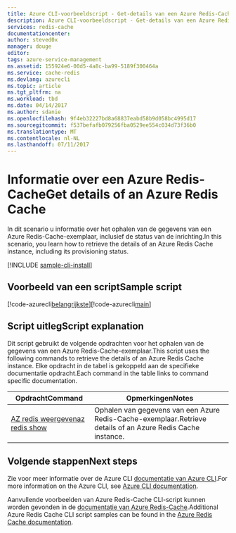 ```yaml
---
title: Azure CLI-voorbeeldscript - Get-details van een Azure Redis-Cache | Microsoft Docs
description: Azure CLI-voorbeeldscript - Get-details van een Azure Redis-Cache
services: redis-cache
documentationcenter: 
author: steved0x
manager: douge
editor: 
tags: azure-service-management
ms.assetid: 155924e6-00d5-4a8c-ba99-5189f300464a
ms.service: cache-redis
ms.devlang: azurecli
ms.topic: article
ms.tgt_pltfrm: na
ms.workload: tbd
ms.date: 04/14/2017
ms.author: sdanie
ms.openlocfilehash: 9f4eb32227bd8a68837eabd58b9d058bc4995d17
ms.sourcegitcommit: f537befafb079256fba0529ee554c034d73f36b0
ms.translationtype: MT
ms.contentlocale: nl-NL
ms.lasthandoff: 07/11/2017
---
```

# <a name="get-details-of-an-azure-redis-cache"></a><span data-ttu-id="0b375-103">Informatie over een Azure Redis-Cache</span><span class="sxs-lookup"><span data-stu-id="0b375-103">Get details of an Azure Redis Cache</span></span>

<span data-ttu-id="0b375-104">In dit scenario u informatie over het ophalen van de gegevens van een Azure Redis-Cache-exemplaar, inclusief de status van de inrichting.</span><span class="sxs-lookup"><span data-stu-id="0b375-104">In this scenario, you learn how to retrieve the details of an Azure Redis Cache instance, including its provisioning status.</span></span>

[!INCLUDE [sample-cli-install](../../../includes/sample-cli-install.md)]

## <a name="sample-script"></a><span data-ttu-id="0b375-105">Voorbeeld van een script</span><span class="sxs-lookup"><span data-stu-id="0b375-105">Sample script</span></span>

<span data-ttu-id="0b375-106">[!code-azurecli[belangrijkste](../../../cli_scripts/redis-cache/show-cache/show-cache.sh "Azure Redis-Cache")]</span><span class="sxs-lookup"><span data-stu-id="0b375-106">[!code-azurecli[main](../../../cli_scripts/redis-cache/show-cache/show-cache.sh "Azure Redis Cache")]</span></span>

## <a name="script-explanation"></a><span data-ttu-id="0b375-107">Script uitleg</span><span class="sxs-lookup"><span data-stu-id="0b375-107">Script explanation</span></span>

<span data-ttu-id="0b375-108">Dit script gebruikt de volgende opdrachten voor het ophalen van de gegevens van een Azure Redis-Cache-exemplaar.</span><span class="sxs-lookup"><span data-stu-id="0b375-108">This script uses the following commands to retrieve the details of an Azure Redis Cache instance.</span></span> <span data-ttu-id="0b375-109">Elke opdracht in de tabel is gekoppeld aan de specifieke documentatie opdracht.</span><span class="sxs-lookup"><span data-stu-id="0b375-109">Each command in the table links to command specific documentation.</span></span>

| <span data-ttu-id="0b375-110">Opdracht</span><span class="sxs-lookup"><span data-stu-id="0b375-110">Command</span></span> | <span data-ttu-id="0b375-111">Opmerkingen</span><span class="sxs-lookup"><span data-stu-id="0b375-111">Notes</span></span> |
|---|---|
| [<span data-ttu-id="0b375-112">AZ redis weergeven</span><span class="sxs-lookup"><span data-stu-id="0b375-112">az redis show</span></span>](https://docs.microsoft.com/cli/azure/redis#show) | <span data-ttu-id="0b375-113">Ophalen van gegevens van een Azure Redis-Cache-exemplaar.</span><span class="sxs-lookup"><span data-stu-id="0b375-113">Retrieve details of an Azure Redis Cache instance.</span></span> |


## <a name="next-steps"></a><span data-ttu-id="0b375-114">Volgende stappen</span><span class="sxs-lookup"><span data-stu-id="0b375-114">Next steps</span></span>

<span data-ttu-id="0b375-115">Zie voor meer informatie over de Azure CLI [documentatie van Azure CLI](https://docs.microsoft.com/cli/azure/overview).</span><span class="sxs-lookup"><span data-stu-id="0b375-115">For more information on the Azure CLI, see [Azure CLI documentation](https://docs.microsoft.com/cli/azure/overview).</span></span>

<span data-ttu-id="0b375-116">Aanvullende voorbeelden van Azure Redis-Cache CLI-script kunnen worden gevonden in de [documentatie van Azure Redis-Cache](../cli-samples.md).</span><span class="sxs-lookup"><span data-stu-id="0b375-116">Additional Azure Redis Cache CLI script samples can be found in the [Azure Redis Cache documentation](../cli-samples.md).</span></span>